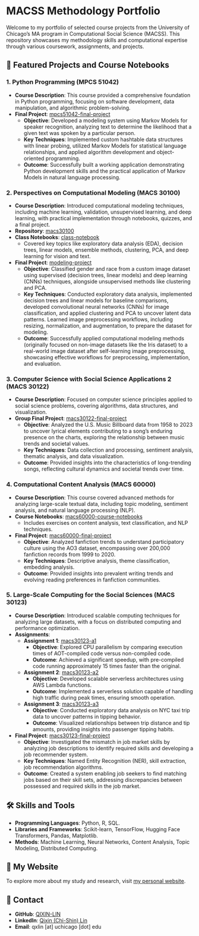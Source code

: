 # MACSS Methodology Portfolio

Welcome to my portfolio of selected course projects from the University of Chicago’s MA program in Computational Social Science (MACSS). This repository showcases my methodology skills and computational expertise through various coursework, assignments, and projects.

## 📂 Featured Projects and Course Notebooks

### **1. Python Programming (MPCS 51042)**
- **Course Description**: This course provided a comprehensive foundation in Python programming, focusing on software development, data manipulation, and algorithmic problem-solving.
- **Final Project**: [mpcs51042-final-project](https://github.com/QIXIN-LIN/mpcs51042-final-project)
  - **Objective**: Developed a modeling system using Markov Models for speaker recognition, analyzing text to determine the likelihood that a given text was spoken by a particular person.
  - **Key Techniques**: Implemented custom hashtable data structures with linear probing, utilized Markov Models for statistical language relationships, and applied algorithm development and object-oriented programming.
  - **Outcome**: Successfully built a working application demonstrating Python development skills and the practical application of Markov Models in natural language processing.

### **2. Perspectives on Computational Modeling (MACS 30100)**  
- **Course Description**: Introduced computational modeling techniques, including machine learning, validation, unsupervised learning, and deep learning, with practical implementation through notebooks, quizzes, and a final project.  
- **Repository**: [macs30100](https://github.com/QIXIN-LIN/macs30100)  
- **Class Notebooks**: [class-notebook](https://github.com/QIXIN-LIN/macs30100/tree/main/class-notebook)
  - Covered key topics like exploratory data analysis (EDA), decision trees, linear models, ensemble methods, clustering, PCA, and deep learning for vision and text.  
- **Final Project**: [modeling-project](https://github.com/QIXIN-LIN/macs30100/tree/main/modeling-project)  
  - **Objective**: Classified gender and race from a custom image dataset using supervised (decision trees, linear models) and deep learning (CNNs) techniques, alongside unsupervised methods like clustering and PCA.  
  - **Key Techniques**: Conducted exploratory data analysis, implemented decision trees and linear models for baseline comparisons, developed convolutional neural networks (CNNs) for image classification, and applied clustering and PCA to uncover latent data patterns. Learned image preprocessing workflows, including resizing, normalization, and augmentation, to prepare the dataset for modeling.  
  - **Outcome**: Successfully applied computational modeling methods (originally focused on non-image datasets like the Iris dataset) to a real-world image dataset after self-learning image preprocessing, showcasing effective workflows for preprocessing, implementation, and evaluation.  

### **3. Computer Science with Social Science Applications 2 (MACS 30122)**
- **Course Description**: Focused on computer science principles applied to social science problems, covering algorithms, data structures, and visualization.
- **Group Final Project**: [macs30122-final-project](https://github.com/QIXIN-LIN/macs30122-final-project)
  - **Objective**: Analyzed the U.S. Music Billboard data from 1958 to 2023 to uncover lyrical elements contributing to a song’s enduring presence on the charts, exploring the relationship between music trends and societal values.
  - **Key Techniques**: Data collection and processing, sentiment analysis, thematic analysis, and data visualization.
  - **Outcome**: Provided insights into the characteristics of long-trending songs, reflecting cultural dynamics and societal trends over time.

### **4. Computational Content Analysis (MACS 60000)**
- **Course Description**: This course covered advanced methods for analyzing large-scale textual data, including topic modeling, sentiment analysis, and natural language processing (NLP).
- **Course Notebooks**: [macs60000-course-notebooks](https://github.com/QIXIN-LIN/macs60000-course-notebooks)
  - Includes exercises on content analysis, text classification, and NLP techniques.
- **Final Project**: [macs60000-final-project](https://github.com/QIXIN-LIN/macs60000-final-project)
  - **Objective**: Analyzed fanfiction trends to understand participatory culture using the AO3 dataset, encompassing over 200,000 fanfiction records from 1999 to 2020.
  - **Key Techniques**: Descriptive analysis, theme classification, embedding analysis.
  - **Outcome**: Provided insights into prevalent writing trends and evolving reading preferences in fanfiction communities.

### **5. Large-Scale Computing for the Social Sciences (MACS 30123)**
- **Course Description**: Introduced scalable computing techniques for analyzing large datasets, with a focus on distributed computing and performance optimization.
- **Assignments**:
  - **Assignment 1**: [macs30123-a1](https://github.com/QIXIN-LIN/macs30123-a1)
    - **Objective**: Explored CPU parallelism by comparing execution times of AOT-compiled code versus non-compiled code.
    - **Outcome**: Achieved a significant speedup, with pre-compiled code running approximately 15 times faster than the original.
  - **Assignment 2**: [macs30123-a2](https://github.com/QIXIN-LIN/macs30123-a2)
    - **Objective**: Developed scalable serverless architectures using AWS Lambda functions.
    - **Outcome**: Implemented a serverless solution capable of handling high traffic during peak times, ensuring smooth operation.
  - **Assignment 3**: [macs30123-a3](https://github.com/QIXIN-LIN/macs30123-a3)
    - **Objective**: Conducted exploratory data analysis on NYC taxi trip data to uncover patterns in tipping behavior.
    - **Outcome**: Visualized relationships between trip distance and tip amounts, providing insights into passenger tipping habits.
- **Final Project**: [macs30123-final-project](https://github.com/QIXIN-LIN/macs30123-final-project)
  - **Objective**: Investigated the mismatch in job market skills by analyzing job descriptions to identify required skills and developing a job recommender system.
  - **Key Techniques**: Named Entity Recognition (NER), skill extraction, job recommendation algorithms.
  - **Outcome**: Created a system enabling job seekers to find matching jobs based on their skill sets, addressing discrepancies between possessed and required skills in the job market.

## 🛠️ Skills and Tools
- **Programming Languages**: Python, R, SQL.
- **Libraries and Frameworks**: Scikit-learn, TensorFlow, Hugging Face Transformers, Pandas, Matplotlib.
- **Methods**: Machine Learning, Neural Networks, Content Analysis, Topic Modeling, Distributed Computing.

## 🔗 My Website
To explore more about my study and research, visit [my personal website](https://qixin-lin.github.io/).

## 📧 Contact
- **GitHub**: [QIXIN-LIN](https://github.com/QIXIN-LIN)
- **LinkedIn**: [Qixin (Chi-Shin) Lin](https://www.linkedin.com/in/qixin-lin)
- **Email**: qxlin [at] uchicago [dot] edu
